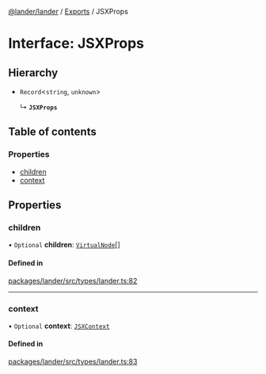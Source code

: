 [@lander/lander](../README.md) / [Exports](../modules.md) / JSXProps

# Interface: JSXProps

## Hierarchy

- `Record`<`string`, `unknown`\>

  ↳ **`JSXProps`**

## Table of contents

### Properties

- [children](JSXProps.md#children)
- [context](JSXProps.md#context)

## Properties

### children

• `Optional` **children**: [`VirtualNode`](../modules.md#virtualnode)[]

#### Defined in

[packages/lander/src/types/lander.ts:82](https://github.com/Minivera/lander/blob/a051bab/packages/lander/src/types/lander.ts#L82)

___

### context

• `Optional` **context**: [`JSXContext`](JSXContext.md)

#### Defined in

[packages/lander/src/types/lander.ts:83](https://github.com/Minivera/lander/blob/a051bab/packages/lander/src/types/lander.ts#L83)
